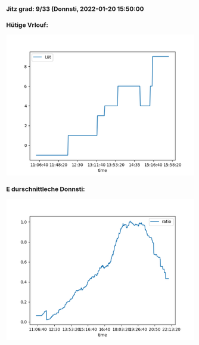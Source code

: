 ### Jitz grad: 9/33 (Donnsti, 2022-01-20 15:50:00

### Hütige Vrlouf:
![Graph](Today.png)

### E durschnittleche Donnsti:
![Graph](Donnsti.png)